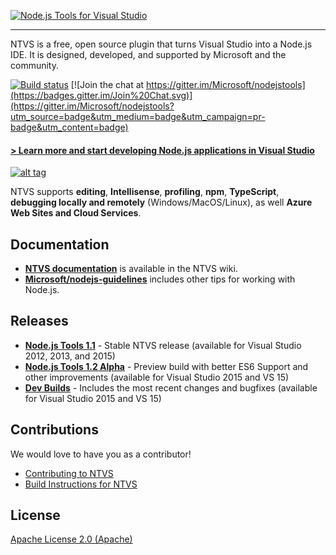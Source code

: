<a href="http://aka.ms/explorentvs" target="_blank">![Node.js Tools for Visual Studio](https://download-codeplex.sec.s-msft.com/Download?ProjectName=nodejstools&DownloadId=761175&Build=20959)</a>
<hr>
NTVS is a free, open source plugin that turns Visual Studio into a Node.js IDE. It is designed, developed, and supported by Microsoft and the community.

[![Build status](https://ci.appveyor.com/api/projects/status/24y23j0vxsx8q0hg/branch/master?svg=true)](https://ci.appveyor.com/project/mousetraps/nodejstools/branch/master) [![Join the chat at https://gitter.im/Microsoft/nodejstools](https://badges.gitter.im/Join%20Chat.svg)](https://gitter.im/Microsoft/nodejstools?utm_source=badge&utm_medium=badge&utm_campaign=pr-badge&utm_content=badge)

#### <a href="http://aka.ms/explorentvs" target="_blank">**> Learn more and start developing Node.js applications in Visual Studio**</a>

<a href="https://channel9.msdn.com/events/Visual-Studio/Connect-event-2015/801" target="_blank">![alt tag](http://i.imgur.com/cXM8wkr.png)</a>

NTVS supports **editing**, **Intellisense**, **profiling**, **npm**, **TypeScript**, **debugging locally and remotely** (Windows/MacOS/Linux), as well **Azure Web Sites and Cloud Services**.

## Documentation
* [**NTVS documentation**](https://github.com/Microsoft/nodejstools/wiki) is available in the NTVS wiki.
* [**Microsoft/nodejs-guidelines**](https://github.com/Microsoft/nodejs-guidelines) includes other tips for working with Node.js.

## Releases
* **[Node.js Tools 1.1](https://github.com/Microsoft/nodejstools/releases/tag/v1.1)** - Stable NTVS release (available for Visual Studio 2012, 2013, and 2015)
* **[Node.js Tools 1.2 Alpha](https://github.com/Microsoft/nodejstools/releases/tag/v1.2.Alpha)** - Preview build with better ES6 Support and other improvements (available for Visual Studio 2015 and VS 15)
* **[Dev Builds](https://github.com/Microsoft/nodejstools/releases)** - Includes the most recent changes and bugfixes (available for Visual Studio 2015 and VS 15)

## Contributions
We would love to have you as a contributor!
* [Contributing to NTVS](https://github.com/Microsoft/nodejstools/wiki/Contributing)
* [Build Instructions for NTVS](https://github.com/Microsoft/nodejstools/wiki/Build-Instructions)

## License
[Apache License 2.0 (Apache)](https://github.com/Microsoft/nodejstools/blob/master/LICENSE)
